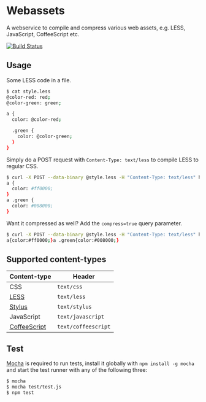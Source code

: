 # Webassets

A webservice to compile and compress various web assets, e.g. LESS, JavaScript, CoffeeScript etc.

[![Build Status](https://travis-ci.org/renstrom/webassets.png)](https://travis-ci.org/renstrom/webassets)

## Usage

Some LESS code in a file.

```bash
$ cat style.less
@color-red: red;
@color-green: green;

a {
  color: @color-red;

  .green {
    color: @color-green;
  }
}
```

Simply do a POST request with `Content-Type: text/less` to compile LESS to regular CSS.

```bash
$ curl -X POST --data-binary @style.less -H "Content-Type: text/less" http://webassets.herokuapp.com/api/
a {
  color: #ff0000;
}
a .green {
  color: #008000;
}
```

Want it compressed as well? Add the `compress=true` query parameter.

```bash
$ curl -X POST --data-binary @style.less -H "Content-Type: text/less" http://webassets.herokuapp.com/api/?compress=true
a{color:#ff0000;}a .green{color:#008000;}
```

## Supported content-types

Content-type                                  | Header
--------------------------------------------- | ------------
CSS                                           | `text/css`
[LESS](http://lesscss.org/)                   | `text/less`
[Stylus](http://learnboost.github.io/stylus/) | `text/stylus`
JavaScript                                    | `text/javascript`
[CoffeeScript](http://coffeescript.org/)      | `text/coffeescript`

## Test

[Mocha](http://mochajs.org/) is required to run tests, install
it globally with `npm install -g mocha` and start the test runner with any of
the following three:

```bash
$ mocha
$ mocha test/test.js
$ npm test
```
